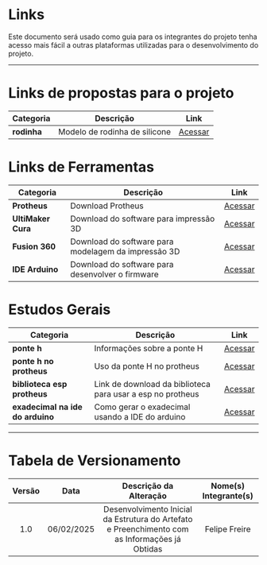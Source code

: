# Links

Este documento será usado como guia para os integrantes do projeto tenha acesso mais fácil a outras plataformas utilizadas para o desenvolvimento do projeto. 

---
# Links de propostas para o projeto

| Categoria                           | Descrição                                     | Link                                                                                                                                  |
|-------------------------------------|-----------------------------------------------|--------------------------------------------------------------------------------------------------------------------------------------|
| **rodinha**                      | Modelo de rodinha de silicone             | [Acessar](https://www.youtube.com/watch?v=wSwuph2TElI)  |


# Links de Ferramentas

| Categoria                | Descrição                                     | Link                                                                                                                                  |
|--------------------------|-----------------------------------------------|--------------------------------------------------------------------------------------------------------------------------------------|
| **Protheus** | Download Protheus          | [Acessar](https://rahim-soft.com/proteus-pro-8-9-portable-free-download/)                                                      |
| **UltiMaker Cura**   | Download do software para impressão 3D                          | [Acessar](https://ultimaker.com/software/ultimaker-cura/)                                                      |
| **Fusion 360**| Download do software para modelagem da impressão 3D                         | [Acessar](https://www.autodesk.com/br/products/fusion-360/overview?term=1-YEAR&tab=subscription)    |
| **IDE Arduino**| Download do software para desenvolver o firmware                        | [Acessar](https://www.arduino.cc/en/software)   |
 
# Estudos Gerais

| Categoria                | Descrição                                     | Link                                                                                                                                  |
|--------------------------|-----------------------------------------------|--------------------------------------------------------------------------------------------------------------------------------------|
| **ponte h**                      | Informações sobre a ponte H         | [Acessar](https://www.usinainfo.com.br/driver-para-motor/driver-ponte-h-dupla-ou-motor-de-passo-l298-2302.html)                        |
| **ponte h no protheus**                      | Uso da ponte H no protheus                      | [Acessar](https://eletronworld.com.br/6-alternativas-de-como-controlar-motores-com-a-ponte-h/)                                                                                          |
| **biblioteca esp protheus**          | Link de download da biblioteca para usar a esp no protheus          | [Acessar](https://www-theengineeringprojects-com.translate.goog/2023/07/esp32-library-for-proteus.html?_x_tr_sl=en&_x_tr_tl=pt&_x_tr_hl=pt&_x_tr_pto=tc)      |
| **exadecimal na ide do arduino**                | Como gerar o exadecimal usando a IDE do arduino                 | [Acessar](https://www-theengineeringprojects-com.translate.goog/2015/10/hex-file-arduino.html?_x_tr_sl=en&_x_tr_tl=pt&_x_tr_hl=pt&_x_tr_pto=tc) |

---

# Tabela de Versionamento 

| Versão | Data | Descrição da Alteração | Nome(s) Integrante(s) |
| :----: | :--: | :--------------------: | :-------------------: |
| 1.0 | 06/02/2025 | Desenvolvimento Inicial da Estrutura do Artefato e Preenchimento com as Informações já Obtidas| Felipe Freire |
